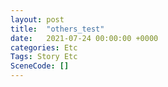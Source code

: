 ```yaml
---
layout: post
title:  "others_test"
date:   2021-07-24 00:00:00 +0000
categories: Etc
Tags: Story Etc
SceneCode: []
---
```

